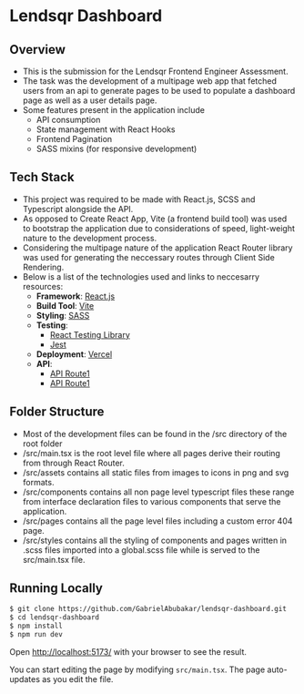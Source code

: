 # Lendsqr Dashboard

## Overview
- This is the submission for the Lendsqr Frontend Engineer Assessment.
- The task was the development of a multipage web app that fetched users from an api to generate pages to be used to populate a dashboard page as well as a user details page.
- Some features present in the application include
  - API consumption
  - State management with React Hooks
  - Frontend Pagination
  - SASS mixins (for responsive development)
  
## Tech Stack
 - This project was required to be made with React.js, SCSS and Typescript alongside the API.
 - As opposed to Create React App, Vite (a frontend build tool) was used to bootstrap the application due to considerations of speed, light-weight nature to the development process.
 - Considering the multipage nature of the application React Router library was used for generating the neccessary routes through Client Side Rendering.
 - Below is a list of the technologies used and links to neccesarry resources:
    - **Framework**: [React.js](https://reactjs.org/)
    - **Build Tool**: [Vite](https://vitejs.dev/)
    - **Styling**: [SASS](https://sass-lang.com/)
    - **Testing**: 
        - [React Testing Library](https://testing-library.com/)
        - [Jest](https://jestjs.io/)
    - **Deployment**: [Vercel](https://www.vercel.com/)
    - **API**: 
        - [API Route1](https://6270020422c706a0ae70b72c.mockapi.io/lendsqr/api/v1/users)
        - [API Route1](https://6270020422c706a0ae70b72c.mockapi.io/lendsqr/api/v1/users/:id)
      
      
## Folder Structure
- Most of the development files can be found in the /src directory of the root folder
- /src/main.tsx is the root level file where all pages derive their routing from through React Router.
- /src/assets contains all static files from images to icons in png and svg formats.
- /src/components contains all non page level typescript files these range from interface declaration files to various components that serve the application.
- /src/pages contains all the page level files including a custom error 404 page.
- /src/styles contains all the styling of components and pages written in .scss files imported into a global.scss file while is served to the src/main.tsx file.
 


## Running Locally

```bash
$ git clone https://github.com/GabrielAbubakar/lendsqr-dashboard.git
$ cd lendsqr-dashboard
$ npm install
$ npm run dev
```

Open [http://localhost:5173/](http://localhost:5173/) with your browser to see the result.

You can start editing the page by modifying `src/main.tsx`. The page auto-updates as you edit the file.
